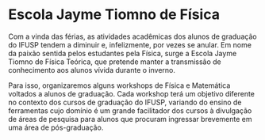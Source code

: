# Escola Jayme Tiomno de Física

Com a vinda das férias, as atividades acadêmicas dos alunos de graduação do IFUSP tendem a diminuir e, infelizmente, por vezes se anular. Em nome da paixão sentida pelos estudantes pela Física, surge a Escola Jayme Tiomno de Física Teórica, que pretende manter a transmissão de conhecimento aos alunos vívida durante o inverno.

Para isso, organizaremos alguns workshops de Física e Matemática voltados a alunos de graduação. Cada workshop terá um objetivo diferente no contexto dos cursos de graduação do IFUSP, variando do ensino de ferramentas cujo domínio é um grande facilitador dos cursos à divulgação de áreas de pesquisa para alunos que procuram ingressar brevemente em uma área de pós-graduação.
